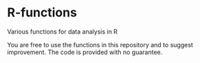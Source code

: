 # R-functions
Various functions for data analysis in R

You are free to use the functions in this repository and to suggest improvement. The code is provided with no guarantee.
